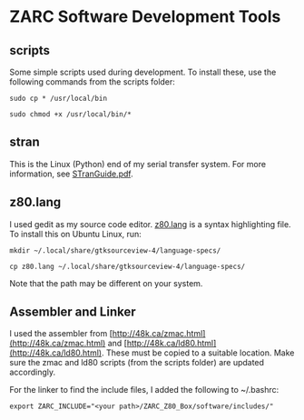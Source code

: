 # ZARC Software Development Tools

## scripts
Some simple scripts used during development. To install these, use the following commands from the scripts folder:

`sudo cp * /usr/local/bin`

`sudo chmod +x /usr/local/bin/*`

## stran
This is the Linux (Python) end of my serial transfer system. For more information, see [STranGuide.pdf](tools/stran/STranGuide.pdf).

## z80.lang 
I used gedit as my source code editor. [z80.lang](tools/z80.lang) is a syntax highlighting file. To install this on Ubuntu Linux, run:

`mkdir ~/.local/share/gtksourceview-4/language-specs/`

`cp z80.lang ~/.local/share/gtksourceview-4/language-specs/`

Note that the path may be different on your system.

## Assembler and Linker
I used the assembler from [http://48k.ca/zmac.html](http://48k.ca/zmac.html) and [http://48k.ca/ld80.html](http://48k.ca/ld80.html). These must be copied to a suitable location. Make sure the zmac and ld80 scripts (from the scripts folder) are updated accordingly.

For the linker to find the include files, I added the following to ~/.bashrc:

`export ZARC_INCLUDE="<your path>/ZARC_Z80_Box/software/includes/"`
